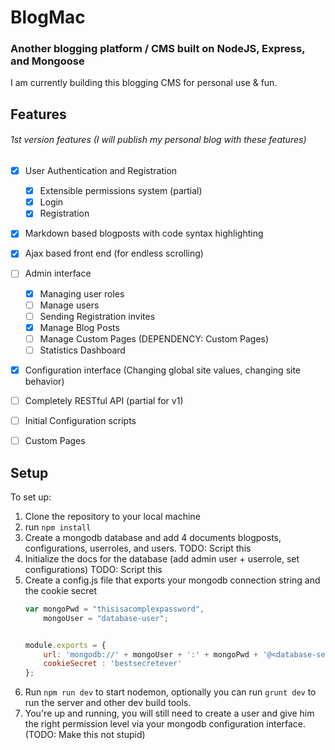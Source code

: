 # BlogMac
### Another blogging platform / CMS built on NodeJS, Express, and Mongoose

I am currently building this blogging CMS for personal use & fun.

Features
----
###### 1st version features (I will publish my personal blog with these features)
- [x] User Authentication and Registration
    - [x] Extensible permissions system (partial)
    - [x] Login
    - [x] Registration
- [x] Markdown based blogposts with code syntax highlighting
- [x] Ajax based front end (for endless scrolling)
- [ ] Admin interface
    - [x] Managing user roles
    - [ ] Manage users
    - [ ] Sending Registration invites
    - [x] Manage Blog Posts
    - [ ] Manage Custom Pages (DEPENDENCY: Custom Pages)
    - [ ] Statistics Dashboard
- [X] Configuration interface (Changing global site values, changing site behavior)
- [ ] Completely RESTful API (partial for v1)
- [ ] Initial Configuration scripts
- [ ] Custom Pages


Setup
----

To set up:

1. Clone the repository to your local machine
2. run ```npm install```
3. Create a mongodb database and add 4 documents blogposts, configurations, userroles, and users. TODO: Script this
4. Initialize the docs for the database (add admin user + userrole, set configurations) TODO: Script this
4. Create a config.js file that exports your mongodb connection string and the cookie secret
    ```javascript
    var mongoPwd = "thisisacomplexpassword",
        mongoUser = "database-user";


    module.exports = {
        url: 'mongodb://' + mongoUser + ':' + mongoPwd + '@<database-server-url>:<server-port>/<name-of-database>',
        cookieSecret : 'bestsecretever'
    };
    ```
5. Run ```npm run dev``` to start nodemon, optionally you can run ```grunt dev``` to run the server and other dev build tools.
6. You're up and running, you will still need to create a user and give him the right permission level via your mongodb configuration interface. (TODO: Make this not stupid)


